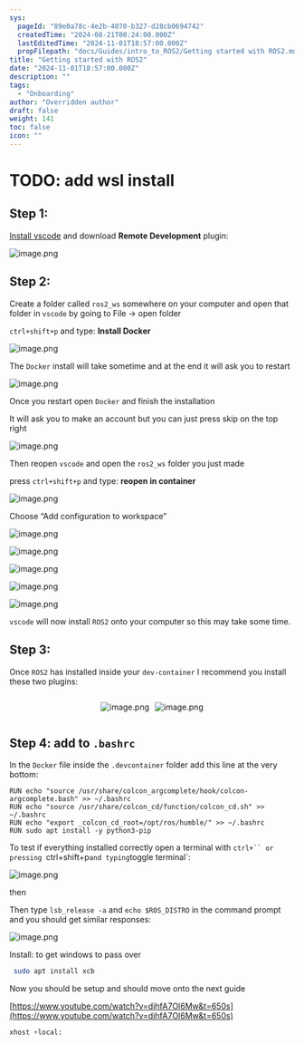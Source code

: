 ```yaml
---
sys:
  pageId: "89e0a78c-4e2b-4070-b327-d28cb0694742"
  createdTime: "2024-08-21T00:24:00.000Z"
  lastEditedTime: "2024-11-01T18:57:00.000Z"
  propFilepath: "docs/Guides/intro_to_ROS2/Getting started with ROS2.md"
title: "Getting started with ROS2"
date: "2024-11-01T18:57:00.000Z"
description: ""
tags:
  - "Onboarding"
author: "Overridden author"
draft: false
weight: 141
toc: false
icon: ""
---
```


# TODO: add wsl install

## Step 1:

[Install vscode](https://code.visualstudio.com/download) and download **Remote Development** plugin:

![image.png](https://prod-files-secure.s3.us-west-2.amazonaws.com/d518164a-d88e-44d1-a4ee-3adb3bd8bce0/efb52993-1881-4a40-b95e-6f020334f022/image.png?X-Amz-Algorithm=AWS4-HMAC-SHA256&X-Amz-Content-Sha256=UNSIGNED-PAYLOAD&X-Amz-Credential=ASIAZI2LB466XB5SYZRL%2F20250418%2Fus-west-2%2Fs3%2Faws4_request&X-Amz-Date=20250418T210714Z&X-Amz-Expires=3600&X-Amz-Security-Token=IQoJb3JpZ2luX2VjEPT%2F%2F%2F%2F%2F%2F%2F%2F%2F%2FwEaCXVzLXdlc3QtMiJHMEUCIGFW%2F%2BQtEhH12tMtgntcr4L6Mrv0O2mPltE1ONAe%2Fq9oAiEA1uCDvW4ETqaNU1nSUw7FuhEq6w9Hn4msIN8uPKkAcFkq%2FwMIfRAAGgw2Mzc0MjMxODM4MDUiDHlOwpLMwDrU7jLllCrcA9Rwf4tAXNaPrAlN%2FIKvsjLFVhd%2Bkno3mD4DqdLwkruu7IW57SWXZWR9XrZReSwHpkOFQKytw3BpcjapF5AYVswFoVFZt0t6bD0xQXTjRyoncohQ8lbky8p2i%2Bk%2FpebJInuCCZtEp6RrXhhrEovnn4llY5CKIcMJGe0RrArF4G07ECmg05n011QI7fqEAHmX4%2BdEi8ZSdiyZ1BEfA2qEqhMqN3PFHOgpGFJpY%2B325EHcxREXCUIheFuU7EUn80sVaRuSTaFMqJOjSCVRsXr7GOziMDuQOpiiMQOHYICS2xnIA52Aft%2FhCb9PWafp3NV3qO7YIectbcSyoDKbzYiLFGmeWD10c7Q7%2BWbt0UEmxiWkgZsDETg2HdihyGcrb4HH6ivKQkaIe8gwaO0KsWvnBf9sIdOVxr%2FKWCxL1jw4enoHbsl9c62tYS6hudSnhwhlpLE%2FOhRKiSDlMUFTwq%2BUgJQxvM%2Fq5uYDezkIQX8bZY8i4tZ%2FIKhgqKh7dXD6SjfNo1qBhpxmca31oRlD00ZL9FySQOunJ7js8116E7E2MiNbWBksCRGmWlExu5iUXHTU6KiVR1Cy3zyCPaHmbKvQtt23YMcz5yQNtZ8XEc1FO%2BWHr9cGJKJAnKTXKREAMOzkisAGOqUB0oGwMca2ijzPPiKupdwUexfxIMY8DM31UP%2FrF%2B6O9lLaA3TAsSwJkbw36EJBYkOUozl6eis8TY%2FF8mSfGGYTqPs0lJK5jdQ62aTlFIPx%2BihmJuYmVSUOTEkkaxxfFHRdlOTt9rVSGYR04YxhMD3ypIioG67BqVWQ5Co%2Bg%2FuZCX3kANpcFLcw2p44r2OxaUkGsCh7tEG0Ko1TjU80a8Y02eqQSJdV&X-Amz-Signature=a4c4a0390b9a409d4b1cc59a74b18f777692371c9e2aa919917a8345ece926aa&X-Amz-SignedHeaders=host&x-id=GetObject)

## Step 2:

Create a folder called `ros2_ws` somewhere on your computer and open that folder in `vscode` by going to File → open folder 

`ctrl+shift+p` and type: **Install Docker**

![image.png](https://prod-files-secure.s3.us-west-2.amazonaws.com/d518164a-d88e-44d1-a4ee-3adb3bd8bce0/2269dc0e-1cd5-47ff-bceb-c04ad9b2eab0/image.png?X-Amz-Algorithm=AWS4-HMAC-SHA256&X-Amz-Content-Sha256=UNSIGNED-PAYLOAD&X-Amz-Credential=ASIAZI2LB466XB5SYZRL%2F20250418%2Fus-west-2%2Fs3%2Faws4_request&X-Amz-Date=20250418T210714Z&X-Amz-Expires=3600&X-Amz-Security-Token=IQoJb3JpZ2luX2VjEPT%2F%2F%2F%2F%2F%2F%2F%2F%2F%2FwEaCXVzLXdlc3QtMiJHMEUCIGFW%2F%2BQtEhH12tMtgntcr4L6Mrv0O2mPltE1ONAe%2Fq9oAiEA1uCDvW4ETqaNU1nSUw7FuhEq6w9Hn4msIN8uPKkAcFkq%2FwMIfRAAGgw2Mzc0MjMxODM4MDUiDHlOwpLMwDrU7jLllCrcA9Rwf4tAXNaPrAlN%2FIKvsjLFVhd%2Bkno3mD4DqdLwkruu7IW57SWXZWR9XrZReSwHpkOFQKytw3BpcjapF5AYVswFoVFZt0t6bD0xQXTjRyoncohQ8lbky8p2i%2Bk%2FpebJInuCCZtEp6RrXhhrEovnn4llY5CKIcMJGe0RrArF4G07ECmg05n011QI7fqEAHmX4%2BdEi8ZSdiyZ1BEfA2qEqhMqN3PFHOgpGFJpY%2B325EHcxREXCUIheFuU7EUn80sVaRuSTaFMqJOjSCVRsXr7GOziMDuQOpiiMQOHYICS2xnIA52Aft%2FhCb9PWafp3NV3qO7YIectbcSyoDKbzYiLFGmeWD10c7Q7%2BWbt0UEmxiWkgZsDETg2HdihyGcrb4HH6ivKQkaIe8gwaO0KsWvnBf9sIdOVxr%2FKWCxL1jw4enoHbsl9c62tYS6hudSnhwhlpLE%2FOhRKiSDlMUFTwq%2BUgJQxvM%2Fq5uYDezkIQX8bZY8i4tZ%2FIKhgqKh7dXD6SjfNo1qBhpxmca31oRlD00ZL9FySQOunJ7js8116E7E2MiNbWBksCRGmWlExu5iUXHTU6KiVR1Cy3zyCPaHmbKvQtt23YMcz5yQNtZ8XEc1FO%2BWHr9cGJKJAnKTXKREAMOzkisAGOqUB0oGwMca2ijzPPiKupdwUexfxIMY8DM31UP%2FrF%2B6O9lLaA3TAsSwJkbw36EJBYkOUozl6eis8TY%2FF8mSfGGYTqPs0lJK5jdQ62aTlFIPx%2BihmJuYmVSUOTEkkaxxfFHRdlOTt9rVSGYR04YxhMD3ypIioG67BqVWQ5Co%2Bg%2FuZCX3kANpcFLcw2p44r2OxaUkGsCh7tEG0Ko1TjU80a8Y02eqQSJdV&X-Amz-Signature=93ca6bdd245c8049745872fee31dd53ca62ea7a38c44b3fc09fbfedacdabfad2&X-Amz-SignedHeaders=host&x-id=GetObject)

The `Docker` install will take sometime and at the end it will ask you to restart

![image.png](https://prod-files-secure.s3.us-west-2.amazonaws.com/d518164a-d88e-44d1-a4ee-3adb3bd8bce0/ed233f78-be33-4b1f-b89c-9c346c0e961e/image.png?X-Amz-Algorithm=AWS4-HMAC-SHA256&X-Amz-Content-Sha256=UNSIGNED-PAYLOAD&X-Amz-Credential=ASIAZI2LB466XB5SYZRL%2F20250418%2Fus-west-2%2Fs3%2Faws4_request&X-Amz-Date=20250418T210714Z&X-Amz-Expires=3600&X-Amz-Security-Token=IQoJb3JpZ2luX2VjEPT%2F%2F%2F%2F%2F%2F%2F%2F%2F%2FwEaCXVzLXdlc3QtMiJHMEUCIGFW%2F%2BQtEhH12tMtgntcr4L6Mrv0O2mPltE1ONAe%2Fq9oAiEA1uCDvW4ETqaNU1nSUw7FuhEq6w9Hn4msIN8uPKkAcFkq%2FwMIfRAAGgw2Mzc0MjMxODM4MDUiDHlOwpLMwDrU7jLllCrcA9Rwf4tAXNaPrAlN%2FIKvsjLFVhd%2Bkno3mD4DqdLwkruu7IW57SWXZWR9XrZReSwHpkOFQKytw3BpcjapF5AYVswFoVFZt0t6bD0xQXTjRyoncohQ8lbky8p2i%2Bk%2FpebJInuCCZtEp6RrXhhrEovnn4llY5CKIcMJGe0RrArF4G07ECmg05n011QI7fqEAHmX4%2BdEi8ZSdiyZ1BEfA2qEqhMqN3PFHOgpGFJpY%2B325EHcxREXCUIheFuU7EUn80sVaRuSTaFMqJOjSCVRsXr7GOziMDuQOpiiMQOHYICS2xnIA52Aft%2FhCb9PWafp3NV3qO7YIectbcSyoDKbzYiLFGmeWD10c7Q7%2BWbt0UEmxiWkgZsDETg2HdihyGcrb4HH6ivKQkaIe8gwaO0KsWvnBf9sIdOVxr%2FKWCxL1jw4enoHbsl9c62tYS6hudSnhwhlpLE%2FOhRKiSDlMUFTwq%2BUgJQxvM%2Fq5uYDezkIQX8bZY8i4tZ%2FIKhgqKh7dXD6SjfNo1qBhpxmca31oRlD00ZL9FySQOunJ7js8116E7E2MiNbWBksCRGmWlExu5iUXHTU6KiVR1Cy3zyCPaHmbKvQtt23YMcz5yQNtZ8XEc1FO%2BWHr9cGJKJAnKTXKREAMOzkisAGOqUB0oGwMca2ijzPPiKupdwUexfxIMY8DM31UP%2FrF%2B6O9lLaA3TAsSwJkbw36EJBYkOUozl6eis8TY%2FF8mSfGGYTqPs0lJK5jdQ62aTlFIPx%2BihmJuYmVSUOTEkkaxxfFHRdlOTt9rVSGYR04YxhMD3ypIioG67BqVWQ5Co%2Bg%2FuZCX3kANpcFLcw2p44r2OxaUkGsCh7tEG0Ko1TjU80a8Y02eqQSJdV&X-Amz-Signature=49d90eebc9245b676df7252e219055b0d0c425899ddd4b65b222a5b5fc5882eb&X-Amz-SignedHeaders=host&x-id=GetObject)

Once you restart open `Docker` and finish the installation

It will ask you to make an account but you can just press skip on the top right

![image.png](https://prod-files-secure.s3.us-west-2.amazonaws.com/d518164a-d88e-44d1-a4ee-3adb3bd8bce0/21010ad9-1659-4fd9-9f59-9932a09b2a3d/image.png?X-Amz-Algorithm=AWS4-HMAC-SHA256&X-Amz-Content-Sha256=UNSIGNED-PAYLOAD&X-Amz-Credential=ASIAZI2LB466XB5SYZRL%2F20250418%2Fus-west-2%2Fs3%2Faws4_request&X-Amz-Date=20250418T210714Z&X-Amz-Expires=3600&X-Amz-Security-Token=IQoJb3JpZ2luX2VjEPT%2F%2F%2F%2F%2F%2F%2F%2F%2F%2FwEaCXVzLXdlc3QtMiJHMEUCIGFW%2F%2BQtEhH12tMtgntcr4L6Mrv0O2mPltE1ONAe%2Fq9oAiEA1uCDvW4ETqaNU1nSUw7FuhEq6w9Hn4msIN8uPKkAcFkq%2FwMIfRAAGgw2Mzc0MjMxODM4MDUiDHlOwpLMwDrU7jLllCrcA9Rwf4tAXNaPrAlN%2FIKvsjLFVhd%2Bkno3mD4DqdLwkruu7IW57SWXZWR9XrZReSwHpkOFQKytw3BpcjapF5AYVswFoVFZt0t6bD0xQXTjRyoncohQ8lbky8p2i%2Bk%2FpebJInuCCZtEp6RrXhhrEovnn4llY5CKIcMJGe0RrArF4G07ECmg05n011QI7fqEAHmX4%2BdEi8ZSdiyZ1BEfA2qEqhMqN3PFHOgpGFJpY%2B325EHcxREXCUIheFuU7EUn80sVaRuSTaFMqJOjSCVRsXr7GOziMDuQOpiiMQOHYICS2xnIA52Aft%2FhCb9PWafp3NV3qO7YIectbcSyoDKbzYiLFGmeWD10c7Q7%2BWbt0UEmxiWkgZsDETg2HdihyGcrb4HH6ivKQkaIe8gwaO0KsWvnBf9sIdOVxr%2FKWCxL1jw4enoHbsl9c62tYS6hudSnhwhlpLE%2FOhRKiSDlMUFTwq%2BUgJQxvM%2Fq5uYDezkIQX8bZY8i4tZ%2FIKhgqKh7dXD6SjfNo1qBhpxmca31oRlD00ZL9FySQOunJ7js8116E7E2MiNbWBksCRGmWlExu5iUXHTU6KiVR1Cy3zyCPaHmbKvQtt23YMcz5yQNtZ8XEc1FO%2BWHr9cGJKJAnKTXKREAMOzkisAGOqUB0oGwMca2ijzPPiKupdwUexfxIMY8DM31UP%2FrF%2B6O9lLaA3TAsSwJkbw36EJBYkOUozl6eis8TY%2FF8mSfGGYTqPs0lJK5jdQ62aTlFIPx%2BihmJuYmVSUOTEkkaxxfFHRdlOTt9rVSGYR04YxhMD3ypIioG67BqVWQ5Co%2Bg%2FuZCX3kANpcFLcw2p44r2OxaUkGsCh7tEG0Ko1TjU80a8Y02eqQSJdV&X-Amz-Signature=c33b0ec11f348bd411cf4f3ce3e9ae16473840a3674a1927abc708de8de0559e&X-Amz-SignedHeaders=host&x-id=GetObject)

Then reopen `vscode` and open the `ros2_ws` folder you just made

press `ctrl+shift+p` and type: **reopen in container**

![image.png](https://prod-files-secure.s3.us-west-2.amazonaws.com/d518164a-d88e-44d1-a4ee-3adb3bd8bce0/4e93b8c2-41ad-488c-8095-c74205196118/image.png?X-Amz-Algorithm=AWS4-HMAC-SHA256&X-Amz-Content-Sha256=UNSIGNED-PAYLOAD&X-Amz-Credential=ASIAZI2LB466XB5SYZRL%2F20250418%2Fus-west-2%2Fs3%2Faws4_request&X-Amz-Date=20250418T210714Z&X-Amz-Expires=3600&X-Amz-Security-Token=IQoJb3JpZ2luX2VjEPT%2F%2F%2F%2F%2F%2F%2F%2F%2F%2FwEaCXVzLXdlc3QtMiJHMEUCIGFW%2F%2BQtEhH12tMtgntcr4L6Mrv0O2mPltE1ONAe%2Fq9oAiEA1uCDvW4ETqaNU1nSUw7FuhEq6w9Hn4msIN8uPKkAcFkq%2FwMIfRAAGgw2Mzc0MjMxODM4MDUiDHlOwpLMwDrU7jLllCrcA9Rwf4tAXNaPrAlN%2FIKvsjLFVhd%2Bkno3mD4DqdLwkruu7IW57SWXZWR9XrZReSwHpkOFQKytw3BpcjapF5AYVswFoVFZt0t6bD0xQXTjRyoncohQ8lbky8p2i%2Bk%2FpebJInuCCZtEp6RrXhhrEovnn4llY5CKIcMJGe0RrArF4G07ECmg05n011QI7fqEAHmX4%2BdEi8ZSdiyZ1BEfA2qEqhMqN3PFHOgpGFJpY%2B325EHcxREXCUIheFuU7EUn80sVaRuSTaFMqJOjSCVRsXr7GOziMDuQOpiiMQOHYICS2xnIA52Aft%2FhCb9PWafp3NV3qO7YIectbcSyoDKbzYiLFGmeWD10c7Q7%2BWbt0UEmxiWkgZsDETg2HdihyGcrb4HH6ivKQkaIe8gwaO0KsWvnBf9sIdOVxr%2FKWCxL1jw4enoHbsl9c62tYS6hudSnhwhlpLE%2FOhRKiSDlMUFTwq%2BUgJQxvM%2Fq5uYDezkIQX8bZY8i4tZ%2FIKhgqKh7dXD6SjfNo1qBhpxmca31oRlD00ZL9FySQOunJ7js8116E7E2MiNbWBksCRGmWlExu5iUXHTU6KiVR1Cy3zyCPaHmbKvQtt23YMcz5yQNtZ8XEc1FO%2BWHr9cGJKJAnKTXKREAMOzkisAGOqUB0oGwMca2ijzPPiKupdwUexfxIMY8DM31UP%2FrF%2B6O9lLaA3TAsSwJkbw36EJBYkOUozl6eis8TY%2FF8mSfGGYTqPs0lJK5jdQ62aTlFIPx%2BihmJuYmVSUOTEkkaxxfFHRdlOTt9rVSGYR04YxhMD3ypIioG67BqVWQ5Co%2Bg%2FuZCX3kANpcFLcw2p44r2OxaUkGsCh7tEG0Ko1TjU80a8Y02eqQSJdV&X-Amz-Signature=f5439f47f33d1298b69b610268baa4c0265bbea8bba1c19e4b5eee6167f5ae7e&X-Amz-SignedHeaders=host&x-id=GetObject)

Choose “Add configuration to workspace”

![image.png](https://prod-files-secure.s3.us-west-2.amazonaws.com/d518164a-d88e-44d1-a4ee-3adb3bd8bce0/9560b282-5060-4989-ba37-97e7b2c22476/image.png?X-Amz-Algorithm=AWS4-HMAC-SHA256&X-Amz-Content-Sha256=UNSIGNED-PAYLOAD&X-Amz-Credential=ASIAZI2LB466XB5SYZRL%2F20250418%2Fus-west-2%2Fs3%2Faws4_request&X-Amz-Date=20250418T210714Z&X-Amz-Expires=3600&X-Amz-Security-Token=IQoJb3JpZ2luX2VjEPT%2F%2F%2F%2F%2F%2F%2F%2F%2F%2FwEaCXVzLXdlc3QtMiJHMEUCIGFW%2F%2BQtEhH12tMtgntcr4L6Mrv0O2mPltE1ONAe%2Fq9oAiEA1uCDvW4ETqaNU1nSUw7FuhEq6w9Hn4msIN8uPKkAcFkq%2FwMIfRAAGgw2Mzc0MjMxODM4MDUiDHlOwpLMwDrU7jLllCrcA9Rwf4tAXNaPrAlN%2FIKvsjLFVhd%2Bkno3mD4DqdLwkruu7IW57SWXZWR9XrZReSwHpkOFQKytw3BpcjapF5AYVswFoVFZt0t6bD0xQXTjRyoncohQ8lbky8p2i%2Bk%2FpebJInuCCZtEp6RrXhhrEovnn4llY5CKIcMJGe0RrArF4G07ECmg05n011QI7fqEAHmX4%2BdEi8ZSdiyZ1BEfA2qEqhMqN3PFHOgpGFJpY%2B325EHcxREXCUIheFuU7EUn80sVaRuSTaFMqJOjSCVRsXr7GOziMDuQOpiiMQOHYICS2xnIA52Aft%2FhCb9PWafp3NV3qO7YIectbcSyoDKbzYiLFGmeWD10c7Q7%2BWbt0UEmxiWkgZsDETg2HdihyGcrb4HH6ivKQkaIe8gwaO0KsWvnBf9sIdOVxr%2FKWCxL1jw4enoHbsl9c62tYS6hudSnhwhlpLE%2FOhRKiSDlMUFTwq%2BUgJQxvM%2Fq5uYDezkIQX8bZY8i4tZ%2FIKhgqKh7dXD6SjfNo1qBhpxmca31oRlD00ZL9FySQOunJ7js8116E7E2MiNbWBksCRGmWlExu5iUXHTU6KiVR1Cy3zyCPaHmbKvQtt23YMcz5yQNtZ8XEc1FO%2BWHr9cGJKJAnKTXKREAMOzkisAGOqUB0oGwMca2ijzPPiKupdwUexfxIMY8DM31UP%2FrF%2B6O9lLaA3TAsSwJkbw36EJBYkOUozl6eis8TY%2FF8mSfGGYTqPs0lJK5jdQ62aTlFIPx%2BihmJuYmVSUOTEkkaxxfFHRdlOTt9rVSGYR04YxhMD3ypIioG67BqVWQ5Co%2Bg%2FuZCX3kANpcFLcw2p44r2OxaUkGsCh7tEG0Ko1TjU80a8Y02eqQSJdV&X-Amz-Signature=5c0e9f7fd329672fc73c3d2837982d3944a0ea18576c4746b8f80d2dc668d5ba&X-Amz-SignedHeaders=host&x-id=GetObject)

![image.png](https://prod-files-secure.s3.us-west-2.amazonaws.com/d518164a-d88e-44d1-a4ee-3adb3bd8bce0/2ee63f81-886b-48e8-a553-dc6e5eac99e4/image.png?X-Amz-Algorithm=AWS4-HMAC-SHA256&X-Amz-Content-Sha256=UNSIGNED-PAYLOAD&X-Amz-Credential=ASIAZI2LB466XB5SYZRL%2F20250418%2Fus-west-2%2Fs3%2Faws4_request&X-Amz-Date=20250418T210714Z&X-Amz-Expires=3600&X-Amz-Security-Token=IQoJb3JpZ2luX2VjEPT%2F%2F%2F%2F%2F%2F%2F%2F%2F%2FwEaCXVzLXdlc3QtMiJHMEUCIGFW%2F%2BQtEhH12tMtgntcr4L6Mrv0O2mPltE1ONAe%2Fq9oAiEA1uCDvW4ETqaNU1nSUw7FuhEq6w9Hn4msIN8uPKkAcFkq%2FwMIfRAAGgw2Mzc0MjMxODM4MDUiDHlOwpLMwDrU7jLllCrcA9Rwf4tAXNaPrAlN%2FIKvsjLFVhd%2Bkno3mD4DqdLwkruu7IW57SWXZWR9XrZReSwHpkOFQKytw3BpcjapF5AYVswFoVFZt0t6bD0xQXTjRyoncohQ8lbky8p2i%2Bk%2FpebJInuCCZtEp6RrXhhrEovnn4llY5CKIcMJGe0RrArF4G07ECmg05n011QI7fqEAHmX4%2BdEi8ZSdiyZ1BEfA2qEqhMqN3PFHOgpGFJpY%2B325EHcxREXCUIheFuU7EUn80sVaRuSTaFMqJOjSCVRsXr7GOziMDuQOpiiMQOHYICS2xnIA52Aft%2FhCb9PWafp3NV3qO7YIectbcSyoDKbzYiLFGmeWD10c7Q7%2BWbt0UEmxiWkgZsDETg2HdihyGcrb4HH6ivKQkaIe8gwaO0KsWvnBf9sIdOVxr%2FKWCxL1jw4enoHbsl9c62tYS6hudSnhwhlpLE%2FOhRKiSDlMUFTwq%2BUgJQxvM%2Fq5uYDezkIQX8bZY8i4tZ%2FIKhgqKh7dXD6SjfNo1qBhpxmca31oRlD00ZL9FySQOunJ7js8116E7E2MiNbWBksCRGmWlExu5iUXHTU6KiVR1Cy3zyCPaHmbKvQtt23YMcz5yQNtZ8XEc1FO%2BWHr9cGJKJAnKTXKREAMOzkisAGOqUB0oGwMca2ijzPPiKupdwUexfxIMY8DM31UP%2FrF%2B6O9lLaA3TAsSwJkbw36EJBYkOUozl6eis8TY%2FF8mSfGGYTqPs0lJK5jdQ62aTlFIPx%2BihmJuYmVSUOTEkkaxxfFHRdlOTt9rVSGYR04YxhMD3ypIioG67BqVWQ5Co%2Bg%2FuZCX3kANpcFLcw2p44r2OxaUkGsCh7tEG0Ko1TjU80a8Y02eqQSJdV&X-Amz-Signature=a45e87fe6f9ff5fbb85588360d25a71c41c3ff350e011746ba1fbbd0de704b01&X-Amz-SignedHeaders=host&x-id=GetObject)

![image.png](https://prod-files-secure.s3.us-west-2.amazonaws.com/d518164a-d88e-44d1-a4ee-3adb3bd8bce0/ae1580b2-b048-407e-aed9-b584224a7a04/image.png?X-Amz-Algorithm=AWS4-HMAC-SHA256&X-Amz-Content-Sha256=UNSIGNED-PAYLOAD&X-Amz-Credential=ASIAZI2LB466XB5SYZRL%2F20250418%2Fus-west-2%2Fs3%2Faws4_request&X-Amz-Date=20250418T210714Z&X-Amz-Expires=3600&X-Amz-Security-Token=IQoJb3JpZ2luX2VjEPT%2F%2F%2F%2F%2F%2F%2F%2F%2F%2FwEaCXVzLXdlc3QtMiJHMEUCIGFW%2F%2BQtEhH12tMtgntcr4L6Mrv0O2mPltE1ONAe%2Fq9oAiEA1uCDvW4ETqaNU1nSUw7FuhEq6w9Hn4msIN8uPKkAcFkq%2FwMIfRAAGgw2Mzc0MjMxODM4MDUiDHlOwpLMwDrU7jLllCrcA9Rwf4tAXNaPrAlN%2FIKvsjLFVhd%2Bkno3mD4DqdLwkruu7IW57SWXZWR9XrZReSwHpkOFQKytw3BpcjapF5AYVswFoVFZt0t6bD0xQXTjRyoncohQ8lbky8p2i%2Bk%2FpebJInuCCZtEp6RrXhhrEovnn4llY5CKIcMJGe0RrArF4G07ECmg05n011QI7fqEAHmX4%2BdEi8ZSdiyZ1BEfA2qEqhMqN3PFHOgpGFJpY%2B325EHcxREXCUIheFuU7EUn80sVaRuSTaFMqJOjSCVRsXr7GOziMDuQOpiiMQOHYICS2xnIA52Aft%2FhCb9PWafp3NV3qO7YIectbcSyoDKbzYiLFGmeWD10c7Q7%2BWbt0UEmxiWkgZsDETg2HdihyGcrb4HH6ivKQkaIe8gwaO0KsWvnBf9sIdOVxr%2FKWCxL1jw4enoHbsl9c62tYS6hudSnhwhlpLE%2FOhRKiSDlMUFTwq%2BUgJQxvM%2Fq5uYDezkIQX8bZY8i4tZ%2FIKhgqKh7dXD6SjfNo1qBhpxmca31oRlD00ZL9FySQOunJ7js8116E7E2MiNbWBksCRGmWlExu5iUXHTU6KiVR1Cy3zyCPaHmbKvQtt23YMcz5yQNtZ8XEc1FO%2BWHr9cGJKJAnKTXKREAMOzkisAGOqUB0oGwMca2ijzPPiKupdwUexfxIMY8DM31UP%2FrF%2B6O9lLaA3TAsSwJkbw36EJBYkOUozl6eis8TY%2FF8mSfGGYTqPs0lJK5jdQ62aTlFIPx%2BihmJuYmVSUOTEkkaxxfFHRdlOTt9rVSGYR04YxhMD3ypIioG67BqVWQ5Co%2Bg%2FuZCX3kANpcFLcw2p44r2OxaUkGsCh7tEG0Ko1TjU80a8Y02eqQSJdV&X-Amz-Signature=472f04262a6495b50a840c46af81d0b360df6acf5b5b157a3df28e0327dd4e26&X-Amz-SignedHeaders=host&x-id=GetObject)

![image.png](https://prod-files-secure.s3.us-west-2.amazonaws.com/d518164a-d88e-44d1-a4ee-3adb3bd8bce0/53255b28-f75e-430f-b9e3-c0ac8577e42b/image.png?X-Amz-Algorithm=AWS4-HMAC-SHA256&X-Amz-Content-Sha256=UNSIGNED-PAYLOAD&X-Amz-Credential=ASIAZI2LB466XB5SYZRL%2F20250418%2Fus-west-2%2Fs3%2Faws4_request&X-Amz-Date=20250418T210714Z&X-Amz-Expires=3600&X-Amz-Security-Token=IQoJb3JpZ2luX2VjEPT%2F%2F%2F%2F%2F%2F%2F%2F%2F%2FwEaCXVzLXdlc3QtMiJHMEUCIGFW%2F%2BQtEhH12tMtgntcr4L6Mrv0O2mPltE1ONAe%2Fq9oAiEA1uCDvW4ETqaNU1nSUw7FuhEq6w9Hn4msIN8uPKkAcFkq%2FwMIfRAAGgw2Mzc0MjMxODM4MDUiDHlOwpLMwDrU7jLllCrcA9Rwf4tAXNaPrAlN%2FIKvsjLFVhd%2Bkno3mD4DqdLwkruu7IW57SWXZWR9XrZReSwHpkOFQKytw3BpcjapF5AYVswFoVFZt0t6bD0xQXTjRyoncohQ8lbky8p2i%2Bk%2FpebJInuCCZtEp6RrXhhrEovnn4llY5CKIcMJGe0RrArF4G07ECmg05n011QI7fqEAHmX4%2BdEi8ZSdiyZ1BEfA2qEqhMqN3PFHOgpGFJpY%2B325EHcxREXCUIheFuU7EUn80sVaRuSTaFMqJOjSCVRsXr7GOziMDuQOpiiMQOHYICS2xnIA52Aft%2FhCb9PWafp3NV3qO7YIectbcSyoDKbzYiLFGmeWD10c7Q7%2BWbt0UEmxiWkgZsDETg2HdihyGcrb4HH6ivKQkaIe8gwaO0KsWvnBf9sIdOVxr%2FKWCxL1jw4enoHbsl9c62tYS6hudSnhwhlpLE%2FOhRKiSDlMUFTwq%2BUgJQxvM%2Fq5uYDezkIQX8bZY8i4tZ%2FIKhgqKh7dXD6SjfNo1qBhpxmca31oRlD00ZL9FySQOunJ7js8116E7E2MiNbWBksCRGmWlExu5iUXHTU6KiVR1Cy3zyCPaHmbKvQtt23YMcz5yQNtZ8XEc1FO%2BWHr9cGJKJAnKTXKREAMOzkisAGOqUB0oGwMca2ijzPPiKupdwUexfxIMY8DM31UP%2FrF%2B6O9lLaA3TAsSwJkbw36EJBYkOUozl6eis8TY%2FF8mSfGGYTqPs0lJK5jdQ62aTlFIPx%2BihmJuYmVSUOTEkkaxxfFHRdlOTt9rVSGYR04YxhMD3ypIioG67BqVWQ5Co%2Bg%2FuZCX3kANpcFLcw2p44r2OxaUkGsCh7tEG0Ko1TjU80a8Y02eqQSJdV&X-Amz-Signature=ddf1f85b0da10d0983561e12ff63032a33af6b1c5ff821907953aee4f3b44a5c&X-Amz-SignedHeaders=host&x-id=GetObject)

![image.png](https://prod-files-secure.s3.us-west-2.amazonaws.com/d518164a-d88e-44d1-a4ee-3adb3bd8bce0/7c562767-5af9-4ffb-97d1-327bcdf4ee00/image.png?X-Amz-Algorithm=AWS4-HMAC-SHA256&X-Amz-Content-Sha256=UNSIGNED-PAYLOAD&X-Amz-Credential=ASIAZI2LB466XB5SYZRL%2F20250418%2Fus-west-2%2Fs3%2Faws4_request&X-Amz-Date=20250418T210714Z&X-Amz-Expires=3600&X-Amz-Security-Token=IQoJb3JpZ2luX2VjEPT%2F%2F%2F%2F%2F%2F%2F%2F%2F%2FwEaCXVzLXdlc3QtMiJHMEUCIGFW%2F%2BQtEhH12tMtgntcr4L6Mrv0O2mPltE1ONAe%2Fq9oAiEA1uCDvW4ETqaNU1nSUw7FuhEq6w9Hn4msIN8uPKkAcFkq%2FwMIfRAAGgw2Mzc0MjMxODM4MDUiDHlOwpLMwDrU7jLllCrcA9Rwf4tAXNaPrAlN%2FIKvsjLFVhd%2Bkno3mD4DqdLwkruu7IW57SWXZWR9XrZReSwHpkOFQKytw3BpcjapF5AYVswFoVFZt0t6bD0xQXTjRyoncohQ8lbky8p2i%2Bk%2FpebJInuCCZtEp6RrXhhrEovnn4llY5CKIcMJGe0RrArF4G07ECmg05n011QI7fqEAHmX4%2BdEi8ZSdiyZ1BEfA2qEqhMqN3PFHOgpGFJpY%2B325EHcxREXCUIheFuU7EUn80sVaRuSTaFMqJOjSCVRsXr7GOziMDuQOpiiMQOHYICS2xnIA52Aft%2FhCb9PWafp3NV3qO7YIectbcSyoDKbzYiLFGmeWD10c7Q7%2BWbt0UEmxiWkgZsDETg2HdihyGcrb4HH6ivKQkaIe8gwaO0KsWvnBf9sIdOVxr%2FKWCxL1jw4enoHbsl9c62tYS6hudSnhwhlpLE%2FOhRKiSDlMUFTwq%2BUgJQxvM%2Fq5uYDezkIQX8bZY8i4tZ%2FIKhgqKh7dXD6SjfNo1qBhpxmca31oRlD00ZL9FySQOunJ7js8116E7E2MiNbWBksCRGmWlExu5iUXHTU6KiVR1Cy3zyCPaHmbKvQtt23YMcz5yQNtZ8XEc1FO%2BWHr9cGJKJAnKTXKREAMOzkisAGOqUB0oGwMca2ijzPPiKupdwUexfxIMY8DM31UP%2FrF%2B6O9lLaA3TAsSwJkbw36EJBYkOUozl6eis8TY%2FF8mSfGGYTqPs0lJK5jdQ62aTlFIPx%2BihmJuYmVSUOTEkkaxxfFHRdlOTt9rVSGYR04YxhMD3ypIioG67BqVWQ5Co%2Bg%2FuZCX3kANpcFLcw2p44r2OxaUkGsCh7tEG0Ko1TjU80a8Y02eqQSJdV&X-Amz-Signature=bd7172046d7f57d5454d79156736e8f9b6791709406e85a5658f69ddc36957bb&X-Amz-SignedHeaders=host&x-id=GetObject)

`vscode` will now install `ROS2` onto your computer so this may take some time.

## Step 3:

Once `ROS2` has installed inside your `dev-container` I recommend you install these two plugins:

<div style="display: flex;flex-direction: row; column-gap:10px; max-width: 630px;justify-content: center;">
<div>

![image.png](https://prod-files-secure.s3.us-west-2.amazonaws.com/d518164a-d88e-44d1-a4ee-3adb3bd8bce0/3fc3d550-5a54-4ba1-ba6b-faa01cdb7369/image.png?X-Amz-Algorithm=AWS4-HMAC-SHA256&X-Amz-Content-Sha256=UNSIGNED-PAYLOAD&X-Amz-Credential=ASIAZI2LB46655JMUPNB%2F20250418%2Fus-west-2%2Fs3%2Faws4_request&X-Amz-Date=20250418T210719Z&X-Amz-Expires=3600&X-Amz-Security-Token=IQoJb3JpZ2luX2VjEPT%2F%2F%2F%2F%2F%2F%2F%2F%2F%2FwEaCXVzLXdlc3QtMiJIMEYCIQDyo%2BJVB%2BiDNsBYIz7VHAUFAaUdobaeLHpPF%2FwKOF3PNgIhAP3NIl8K1zF25QRkwEoTgm63C61rjnLf2RrG7ddlUG0kKv8DCH0QABoMNjM3NDIzMTgzODA1Igy%2F%2BFJopyC6FdM%2FL3gq3AM3tmvpkgw4MRQiZpRKwqk2CTG%2BICUz4r1OGaLGvPprQl7je7pGwuM2nO0aRmwUtSJ8PqUHLMR5VEn0Csetdg%2FrOPY8hFvMbxlGCCD3Wttycx8Kv%2FtFGcDzitT5kmSsbo%2FJMRxaufM42LbOIHKgk9YE8jd6JdlUeqmXTdqsm3Nu947J13Ru%2FDxRJSuk2SQIIcRY3AQnhS5gQnfA%2BtZnKIp7iQT%2FAxbJS%2Behvi%2BkCPUTZA0UoXfO6x01SV3mDE1NYRsfuTfA0dd0ezuMn8DniU%2FbQbunonWbYApZWbay6OiADDa3eQ2cp8WvRpJ32eVs0EPaCGvwx%2BI75%2FZGal3mRMMyUGiH%2BcnGvBudXRzxeb5dXvV9mooA7SKKyJXZev%2BnysYuEIx7QCtcro4ac8om74PghW5PXZLCBnEwl2YEkBMKy%2B%2Fxv4zNZYw22nMs8miKKATvYrL7SkgYGXZf0Da6c8mrYm%2F5FucCPOvYCXz6cOpfF83DI5eh6NaiHidJ8wGd5fnokM2QUS3ZRmIQdFvEUgTq3NEIUK3RWIflBakrXjFT8hkCukx7zOIFJdHy7A67NDmEdvR5dwpFQgDOAPbJoxcxWRUF4ju0a9q3RYlbPCE8pNVuA%2FRZMllpg2hjeDD25IrABjqkAeA1FXNCfyVnVUcE%2BbOdh04lHT2DEWhcBhYKCIy1VcUL803L0AmkJHK%2Frx4DnFJUyKKxDIOX0i2RcKPhB1hVPiS6sBLerq9jde5a4On6kSGYgdzDCP8wVNIETbVkHAuwDPOl2txgtML5EgNp3nMO%2BKpxG3LMYDFMc22TH6vG03sZ00sk5L2JRueafN2I9GsC2XNJGEPs2txBTVQn8cT1hrCbz1gN&X-Amz-Signature=270b9c89768da974efa26ab4fc84db72a712d380d5c5d8b8e60ce08bb9a2c38f&X-Amz-SignedHeaders=host&x-id=GetObject)

</div>
<div>

![image.png](https://prod-files-secure.s3.us-west-2.amazonaws.com/d518164a-d88e-44d1-a4ee-3adb3bd8bce0/d994cc66-13c2-4093-a5a3-f84cf4601a82/image.png?X-Amz-Algorithm=AWS4-HMAC-SHA256&X-Amz-Content-Sha256=UNSIGNED-PAYLOAD&X-Amz-Credential=ASIAZI2LB4662FX5ENP7%2F20250418%2Fus-west-2%2Fs3%2Faws4_request&X-Amz-Date=20250418T210719Z&X-Amz-Expires=3600&X-Amz-Security-Token=IQoJb3JpZ2luX2VjEPT%2F%2F%2F%2F%2F%2F%2F%2F%2F%2FwEaCXVzLXdlc3QtMiJIMEYCIQDs2IlTZu6IZl0%2F8ZrF62MNNTjXSnA6CnKDY7LibAKLrQIhAKeQI7XhzePZ4GCAuUWa3EoF9UtkAVxxtWNtunpgscViKv8DCH0QABoMNjM3NDIzMTgzODA1IgxhZIOzIcrG0rdlL6cq3ANDO778mZI3nMLuO33fWRYBqdagSkqxNFWpHtTEyov35SwdeSVltJXACDRnwk1UubA2%2FTmETZBsTv0n8vrA8vghYouuH0SzOMZEBkNJeCVopQdmMwV%2FkMFe8uV%2F0cL9FljuyeXcEhmlii56xSLBVAxcSViM%2Ffxb9k4tFWaBXLiXfNFi9QcWNaPwLu3RKCUzRdVYug6GCuVkSeXgJLN9hRCyRR3c%2BSQ5MEcZk3irJ%2FLFMow6Ye%2B06UFwHVEj6pdAurZqDDnJf2TVLloNgVTeAeiolfVzDNlb379Y%2B5mN6PRz%2FKvcc6yy%2FyqM3ECjE4P1f7VG%2FBTAA05Y7aPqg6KaMvieCYS%2BIen64uLF92fPjMSNC835S2wQCyL7XH1ngFhSoa3guMbms5S3MBA0GBkeQUYnpNfkmErFpifLzmXjj6kqvF5gB4%2F%2Buhds%2BuaIOoJG9jaMHXX3SnzXs2m6boaCMA3qp3BIM%2F3s9iD1nvRHO8EWisbhNttA4L4wThiyTm2Vykfpxh3bcpH7kRC6jcTqp%2FYLUNb1YzKoAIyuPJiIUkz3cFIkNLPbHVsBQhPV6POwfY9oJNBsHQGAi%2FHMtBd7g1hBQP0l1IYPgXNKgOqvFyLVq0KId0aAHS%2Bzqasl4jD%2F5IrABjqkAe6ow%2Bd18J5j5XZ4%2FJxJQ8NYWNqudarMrzlzOUvV5Cm2poZOTwybwYJIZeveYcDzofoO%2Fn%2Fmi%2Bbnhqoilam6Bc4SzxYgtY%2FMiPhpf04wnNgrI1C0THikW4%2BulUAzLbNsNFdcALcKwRJMSzT1wX70P%2FBSNIxv%2FqOKfCrOHWQQYpGUUSPvFeVq%2BtmCM6JH5ULwGggjhyyajqir%2FP8qgerL5Sz%2FH5yC&X-Amz-Signature=e21c26faabe2c32a3acfbd4d501f0962311df18e567b5729e8daf86221dc20b1&X-Amz-SignedHeaders=host&x-id=GetObject)

</div>
</div>

## Step 4: add to `.bashrc`

In the `Docker` file inside the `.devcontainer` folder add this line at the very bottom: 

```docker
RUN echo "source /usr/share/colcon_argcomplete/hook/colcon-argcomplete.bash" >> ~/.bashrc
RUN echo "source /usr/share/colcon_cd/function/colcon_cd.sh" >> ~/.bashrc
RUN echo "export _colcon_cd_root=/opt/ros/humble/" >> ~/.bashrc
RUN sudo apt install -y python3-pip 
```

To test if everything installed correctly open a terminal with `ctrl+`` or pressing `ctrl+shift+p` and typing `toggle terminal`:

![image.png](https://prod-files-secure.s3.us-west-2.amazonaws.com/d518164a-d88e-44d1-a4ee-3adb3bd8bce0/6a4943d8-b04e-4c02-9a58-775f3384d1a5/image.png?X-Amz-Algorithm=AWS4-HMAC-SHA256&X-Amz-Content-Sha256=UNSIGNED-PAYLOAD&X-Amz-Credential=ASIAZI2LB466XB5SYZRL%2F20250418%2Fus-west-2%2Fs3%2Faws4_request&X-Amz-Date=20250418T210714Z&X-Amz-Expires=3600&X-Amz-Security-Token=IQoJb3JpZ2luX2VjEPT%2F%2F%2F%2F%2F%2F%2F%2F%2F%2FwEaCXVzLXdlc3QtMiJHMEUCIGFW%2F%2BQtEhH12tMtgntcr4L6Mrv0O2mPltE1ONAe%2Fq9oAiEA1uCDvW4ETqaNU1nSUw7FuhEq6w9Hn4msIN8uPKkAcFkq%2FwMIfRAAGgw2Mzc0MjMxODM4MDUiDHlOwpLMwDrU7jLllCrcA9Rwf4tAXNaPrAlN%2FIKvsjLFVhd%2Bkno3mD4DqdLwkruu7IW57SWXZWR9XrZReSwHpkOFQKytw3BpcjapF5AYVswFoVFZt0t6bD0xQXTjRyoncohQ8lbky8p2i%2Bk%2FpebJInuCCZtEp6RrXhhrEovnn4llY5CKIcMJGe0RrArF4G07ECmg05n011QI7fqEAHmX4%2BdEi8ZSdiyZ1BEfA2qEqhMqN3PFHOgpGFJpY%2B325EHcxREXCUIheFuU7EUn80sVaRuSTaFMqJOjSCVRsXr7GOziMDuQOpiiMQOHYICS2xnIA52Aft%2FhCb9PWafp3NV3qO7YIectbcSyoDKbzYiLFGmeWD10c7Q7%2BWbt0UEmxiWkgZsDETg2HdihyGcrb4HH6ivKQkaIe8gwaO0KsWvnBf9sIdOVxr%2FKWCxL1jw4enoHbsl9c62tYS6hudSnhwhlpLE%2FOhRKiSDlMUFTwq%2BUgJQxvM%2Fq5uYDezkIQX8bZY8i4tZ%2FIKhgqKh7dXD6SjfNo1qBhpxmca31oRlD00ZL9FySQOunJ7js8116E7E2MiNbWBksCRGmWlExu5iUXHTU6KiVR1Cy3zyCPaHmbKvQtt23YMcz5yQNtZ8XEc1FO%2BWHr9cGJKJAnKTXKREAMOzkisAGOqUB0oGwMca2ijzPPiKupdwUexfxIMY8DM31UP%2FrF%2B6O9lLaA3TAsSwJkbw36EJBYkOUozl6eis8TY%2FF8mSfGGYTqPs0lJK5jdQ62aTlFIPx%2BihmJuYmVSUOTEkkaxxfFHRdlOTt9rVSGYR04YxhMD3ypIioG67BqVWQ5Co%2Bg%2FuZCX3kANpcFLcw2p44r2OxaUkGsCh7tEG0Ko1TjU80a8Y02eqQSJdV&X-Amz-Signature=26c56a57714b5c467bc54da02e2aba151606135a998ebfbad7e284f4a6b3ec85&X-Amz-SignedHeaders=host&x-id=GetObject)

then 

Then type `lsb_release -a` and `echo $ROS_DISTRO` in the command prompt and you should get similar responses:

![image.png](https://prod-files-secure.s3.us-west-2.amazonaws.com/d518164a-d88e-44d1-a4ee-3adb3bd8bce0/3e635dec-a805-4e85-8b9e-d000e5b71a4e/image.png?X-Amz-Algorithm=AWS4-HMAC-SHA256&X-Amz-Content-Sha256=UNSIGNED-PAYLOAD&X-Amz-Credential=ASIAZI2LB466XB5SYZRL%2F20250418%2Fus-west-2%2Fs3%2Faws4_request&X-Amz-Date=20250418T210714Z&X-Amz-Expires=3600&X-Amz-Security-Token=IQoJb3JpZ2luX2VjEPT%2F%2F%2F%2F%2F%2F%2F%2F%2F%2FwEaCXVzLXdlc3QtMiJHMEUCIGFW%2F%2BQtEhH12tMtgntcr4L6Mrv0O2mPltE1ONAe%2Fq9oAiEA1uCDvW4ETqaNU1nSUw7FuhEq6w9Hn4msIN8uPKkAcFkq%2FwMIfRAAGgw2Mzc0MjMxODM4MDUiDHlOwpLMwDrU7jLllCrcA9Rwf4tAXNaPrAlN%2FIKvsjLFVhd%2Bkno3mD4DqdLwkruu7IW57SWXZWR9XrZReSwHpkOFQKytw3BpcjapF5AYVswFoVFZt0t6bD0xQXTjRyoncohQ8lbky8p2i%2Bk%2FpebJInuCCZtEp6RrXhhrEovnn4llY5CKIcMJGe0RrArF4G07ECmg05n011QI7fqEAHmX4%2BdEi8ZSdiyZ1BEfA2qEqhMqN3PFHOgpGFJpY%2B325EHcxREXCUIheFuU7EUn80sVaRuSTaFMqJOjSCVRsXr7GOziMDuQOpiiMQOHYICS2xnIA52Aft%2FhCb9PWafp3NV3qO7YIectbcSyoDKbzYiLFGmeWD10c7Q7%2BWbt0UEmxiWkgZsDETg2HdihyGcrb4HH6ivKQkaIe8gwaO0KsWvnBf9sIdOVxr%2FKWCxL1jw4enoHbsl9c62tYS6hudSnhwhlpLE%2FOhRKiSDlMUFTwq%2BUgJQxvM%2Fq5uYDezkIQX8bZY8i4tZ%2FIKhgqKh7dXD6SjfNo1qBhpxmca31oRlD00ZL9FySQOunJ7js8116E7E2MiNbWBksCRGmWlExu5iUXHTU6KiVR1Cy3zyCPaHmbKvQtt23YMcz5yQNtZ8XEc1FO%2BWHr9cGJKJAnKTXKREAMOzkisAGOqUB0oGwMca2ijzPPiKupdwUexfxIMY8DM31UP%2FrF%2B6O9lLaA3TAsSwJkbw36EJBYkOUozl6eis8TY%2FF8mSfGGYTqPs0lJK5jdQ62aTlFIPx%2BihmJuYmVSUOTEkkaxxfFHRdlOTt9rVSGYR04YxhMD3ypIioG67BqVWQ5Co%2Bg%2FuZCX3kANpcFLcw2p44r2OxaUkGsCh7tEG0Ko1TjU80a8Y02eqQSJdV&X-Amz-Signature=e372e727d53f984c7676f7515463273ac83077c45abf148c4d9aa98a26f115b0&X-Amz-SignedHeaders=host&x-id=GetObject)

Install:  to get windows to pass over

```bash
 sudo apt install xcb
```

Now you should be setup and should move onto the next guide 

[https://www.youtube.com/watch?v=dihfA7Ol6Mw&t=650s](https://www.youtube.com/watch?v=dihfA7Ol6Mw&t=650s)

```python
xhost +local:
```

